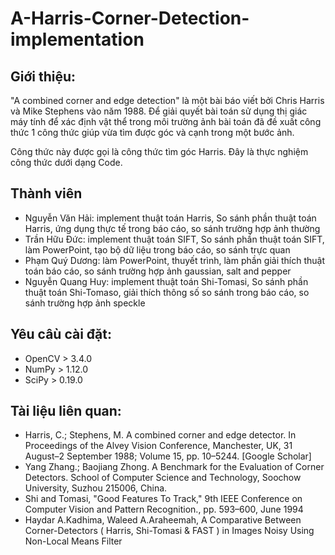 # A-Harris-Corner-Detection-implementation

## Giới thiệu:
"A combined corner and edge detection" là một bài báo viết bởi Chris Harris và Mike Stephens vào năm 1988. Để giải quyết bài toán sử dụng thị giác máy tính để xác định vật thể trong môi trường ảnh bài toán đã đề xuất công thức 1 công thức giúp vừa tìm được góc và cạnh trong một bước ảnh. 

Công thức này được gọi là công thức tìm góc Harris. Đây là thực nghiệm công thức dưới dạng Code.

## Thành viên

- Nguyễn Văn Hải: implement thuật toán Harris, So sánh phần thuật toán Harris, ứng dụng thực tế trong báo cáo, so sánh trường hợp ảnh thường
- Trần Hữu Đức: implement thuật toán SIFT, So sánh phần thuật toán SIFT, làm PowerPoint, tạo bộ dữ liệu trong báo cáo, so sánh trực quan
- Phạm Quý Dương: làm PowerPoint, thuyết trình, làm phần giải thích thuật toán báo cáo, so sánh trường hợp ảnh gaussian, salt and pepper
- Nguyễn Quang Huy: implement thuật toán Shi-Tomasi, So sánh phần thuật toán Shi-Tomaso, giải thích thông số so sánh trong báo cáo, so sánh trường hợp ảnh speckle

## Yêu câù cài đặt:

- OpenCV > 3.4.0
- NumPy > 1.12.0
- SciPy > 0.19.0
 

## Tài liệu liên quan:
- Harris, C.; Stephens, M. A combined corner and edge detector. In Proceedings of the Alvey Vision Conference, Manchester, UK, 31 August–2 September 1988; Volume 15, pp. 10–5244. [Google Scholar]
- Yang Zhang.; Baojiang Zhong. A Benchmark for the Evaluation of Corner Detectors. School of Computer Science and Technology, Soochow University, Suzhou 215006, China.
- Shi and Tomasi, "Good Features To Track," 9th IEEE Conference on Computer Vision and Pattern Recognition., pp. 593–600, June 1994
- Haydar A.Kadhima, Waleed A.Araheemah, A Comparative Between Corner-Detectors ( Harris, Shi-Tomasi & FAST ) in Images Noisy Using Non-Local Means Filter


